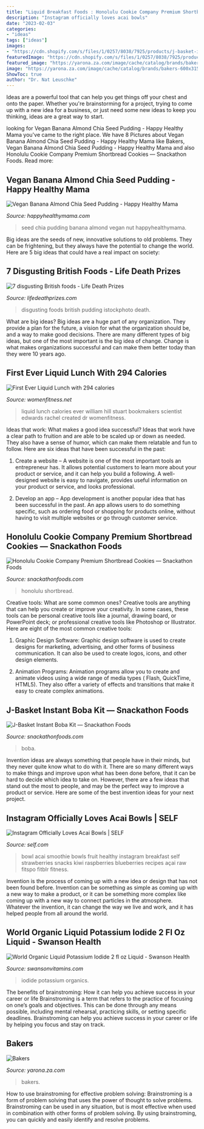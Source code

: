 ```yaml
---
title: "Liquid Breakfast Foods : Honolulu Cookie Company Premium Shortbread Cookies — Snackathon Foods"
description: "Instagram officially loves acai bowls"
date: "2023-02-03"
categories:
- "ideas"
tags: ["ideas"]
images:
- "https://cdn.shopify.com/s/files/1/0257/8038/7925/products/j-basket-instant-boba-kit-j-basket-704231_300x300_crop_center.jpg?v=1627434383"
featuredImage: "https://cdn.shopify.com/s/files/1/0257/8038/7925/products/j-basket-instant-boba-kit-j-basket-704231_300x300_crop_center.jpg?v=1627434383"
featured_image: "https://yarona.za.com/image/cache/catalog/brands/bakers-600x315w.jpg"
image: "https://yarona.za.com/image/cache/catalog/brands/bakers-600x315w.jpg"
ShowToc: true
author: "Dr. Nat Leuschke"
---
```



Ideas are a powerful tool that can help you get things off your chest and onto the paper. Whether you're brainstorming for a project, trying to come up with a new idea for a business, or just need some new ideas to keep you thinking, ideas are a great way to start.

	

		
looking for Vegan Banana Almond Chia Seed Pudding - Happy Healthy Mama you've came to the right place. We have 8 Pictures about Vegan Banana Almond Chia Seed Pudding - Happy Healthy Mama like Bakers, Vegan Banana Almond Chia Seed Pudding - Happy Healthy Mama and also Honolulu Cookie Company Premium Shortbread Cookies — Snackathon Foods. Read more:
		
    
## Vegan Banana Almond Chia Seed Pudding - Happy Healthy Mama

<img loading=lazy src="https://happyhealthymama.com/wp-content/uploads/2017/01/BananaAlmondChiaSeedPudding-6.jpg" onerror="this.onerror=null;this.src='https://tse2.mm.bing.net/th?id=OIP.nRjjgSk_wnJHxZMsXjkFqQHaLH&amp;pid=15.1';" alt="Vegan Banana Almond Chia Seed Pudding - Happy Healthy Mama">

_Source: happyhealthymama.com_

>seed chia pudding banana almond vegan nut happyhealthymama. 

	

Big ideas are the seeds of new, innovative solutions to old problems. They can be frightening, but they always have the potential to change the world. Here are 5 big ideas that could have a real impact on society:

    
## 7 Disgusting British Foods - Life Death Prizes

<img loading=lazy src="https://keyassets-p2.timeincuk.net/wp/prod/wp-content/uploads/sites/29/2015/02/iStock_000003709792_Medium.jpg" onerror="this.onerror=null;this.src='https://tse1.mm.bing.net/th?id=OIP.orwsxQ_bURDi4ufHGMB8LAHaFp&amp;pid=15.1';" alt="7 disgusting British foods - Life Death Prizes">

_Source: lifedeathprizes.com_

>disgusting foods british pudding istockphoto death. 

	

What are big ideas?
Big ideas are a huge part of any organization. They provide a plan for the future, a vision for what the organization should be, and a way to make good decisions. There are many different types of big ideas, but one of the most important is the big idea of change. Change is what makes organizations successful and can make them better today than they were 10 years ago.

    
## First Ever Liquid Lunch With 294 Calories

<img loading=lazy src="http://www.womenfitness.net/img2014/artimg/dec/Liquid-Lunch.jpg" onerror="this.onerror=null;this.src='https://tse3.mm.bing.net/th?id=OIP.BcWziJTVO5q90WrvWZmiWAHaN3&amp;pid=15.1';" alt="First Ever Liquid Lunch with 294 calories">

_Source: womenfitness.net_

>liquid lunch calories ever william hill stuart bookmakers scientist edwards rachel created dr womenfitness. 

	

Ideas that work: What makes a good idea successful?
Ideas that work have a clear path to fruition and are able to be scaled up or down as needed. They also have a sense of humor, which can make them relatable and fun to follow. Here are six ideas that have been successful in the past:
1. Create a website – A website is one of the most important tools an entrepreneur has. It allows potential customers to learn more about your product or service, and it can help you build a following. A well-designed website is easy to navigate, provides useful information on your product or service, and looks professional.

2. Develop an app – App development is another popular idea that has been successful in the past. An app allows users to do something specific, such as ordering food or shopping for products online, without having to visit multiple websites or go through customer service.

    
## Honolulu Cookie Company Premium Shortbread Cookies — Snackathon Foods

<img loading=lazy src="https://cdn.shopify.com/s/files/1/0257/8038/7925/products/honolulu-cookie-company-premium-shortbread-cookies-honolulu-cookie-company-mini-bites-lemon-16-ounce-811273_225x225_crop_center.jpg?v=1617501844" onerror="this.onerror=null;this.src='https://tse4.mm.bing.net/th?id=OIP.27s9jC2w7S1aM1eOpu_PRQAAAA&amp;pid=15.1';" alt="Honolulu Cookie Company Premium Shortbread Cookies — Snackathon Foods">

_Source: snackathonfoods.com_

>honolulu shortbread. 

	

Creative tools: What are some common ones?
Creative tools are anything that can help you create or improve your creativity. In some cases, these tools can be personal creative tools like a journal, drawing board, or PowerPoint deck; or professional creative tools like Photoshop or Illustrator. Here are eight of the most common creative tools:
1. Graphic Design Software: Graphic design software is used to create designs for marketing, advertising, and other forms of business communication. It can also be used to create logos, icons, and other design elements.

2. Animation Programs: Animation programs allow you to create and animate videos using a wide range of media types ( Flash, QuickTime, HTML5). They also offer a variety of effects and transitions that make it easy to create complex animations.


    
## J-Basket Instant Boba Kit — Snackathon Foods

<img loading=lazy src="https://cdn.shopify.com/s/files/1/0257/8038/7925/products/j-basket-instant-boba-kit-j-basket-704231_300x300_crop_center.jpg?v=1627434383" onerror="this.onerror=null;this.src='https://tse1.mm.bing.net/th?id=OIP.pK_bi6g569jn0h1t4EEwaQAAAA&amp;pid=15.1';" alt="J-Basket Instant Boba Kit — Snackathon Foods">

_Source: snackathonfoods.com_

>boba. 

	

Invention ideas are always something that people have in their minds, but they never quite know what to do with it. There are so many different ways to make things and improve upon what has been done before, that it can be hard to decide which idea to take on. However, there are a few ideas that stand out the most to people, and may be the perfect way to improve a product or service. Here are some of the best invention ideas for your next project.

    
## Instagram Officially Loves Acai Bowls | SELF

<img loading=lazy src="https://media.self.com/photos/57dc18e60d97fce032117668/master/pass/acai-bowls-700.jpg" onerror="this.onerror=null;this.src='https://tse1.mm.bing.net/th?id=OIP.ce-2NOvn0Mr7HKsCLmYx-gHaHa&amp;pid=15.1';" alt="Instagram Officially Loves Acai Bowls | SELF">

_Source: self.com_

>bowl acai smoothie bowls fruit healthy instagram breakfast self strawberries snacks kiwi raspberries blueberries recipes açai raw fitspo fitblr fitness. 

	

Invention is the process of coming up with a new idea or design that has not been found before. Invention can be something as simple as coming up with a new way to make a product, or it can be something more complex like coming up with a new way to connect particles in the atmosphere. Whatever the invention, it can change the way we live and work, and it has helped people from all around the world.

    
## World Organic Liquid Potassium Iodide 2 Fl Oz Liquid - Swanson Health

<img loading=lazy src="https://media.swansonvitamins.com/images/items/master/WOG018.jpg" onerror="this.onerror=null;this.src='https://tse3.mm.bing.net/th?id=OIP.D4RTZeJxL30QnO1_T7y5iwHaHa&amp;pid=15.1';" alt="World Organic Liquid Potassium Iodide 2 fl oz Liquid - Swanson Health">

_Source: swansonvitamins.com_

>iodide potassium organics. 

	

The benefits of brainstroming: How it can help you achieve success in your career or life
Brainstroming is a term that refers to the practice of focusing on one’s goals and objectives. This can be done through any means possible, including mental rehearsal, practicing skills, or setting specific deadlines. Brainstroming can help you achieve success in your career or life by helping you focus and stay on track.

    
## Bakers

<img loading=lazy src="https://yarona.za.com/image/cache/catalog/brands/bakers-600x315w.jpg" onerror="this.onerror=null;this.src='https://tse1.mm.bing.net/th?id=OIP.pZgBQ4Gp2MUEGBBZmqLm5QHaD4&amp;pid=15.1';" alt="Bakers">

_Source: yarona.za.com_

>bakers. 

	

How to use brainstroming for effective problem solving:
Brainstroming is a form of problem solving that uses the power of thought to solve problems. Brainstroming can be used in any situation, but is most effective when used in combination with other forms of problem solving. By using brainstroming, you can quickly and easily identify and resolve problems.

